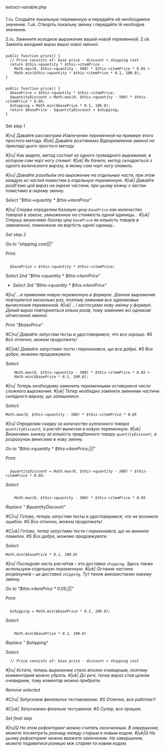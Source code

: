 extract-variable:php

###

1.ru. Создайте локальную переменную и передайте ей необходимое значение.
1.uk. Створіть локальну змінну і передайте їй необхідне значення.

2.ru. Замените исходное выражение вашей новой переменной.
2.uk. Замініть вихідний вираз вашої нової змінної.



###

```
public function price() {
  // Price consists of: base price - discount + shipping cost
  return $this->quantity * $this->itemPrice -
    Math.max(0, $this->quantity - 500) * $this->itemPrice * 0.05 +
    Math.min($this->quantity * $this->itemPrice * 0.1, 100.0);
}
```

###

```
public function price() {
  $basePrice = $this->quantity * $this->itemPrice;
  $quantityDiscount = Math.max(0, $this->quantity - 500) * $this->itemPrice * 0.05;
  $shipping = Math.min($basePrice * 0.1, 100.0);
  return $basePrice - $quantityDiscount + $shipping;
}
```

###

Set step 1

#|ru| Давайте рассмотрим <i>Извлечение переменной</i> на примере этого простого метода.
#|uk| Давайте розглянемо <i>Відокремлення змінної<i> на прикладі цього простого методу.

#|ru| Как видите, метод состоит из одного громадного выражения, в котором сам черт ногу сломит.
#|uk| Як бачите, метод складається з одного величезного виразу, в якому сам чорт ногу зломить.

#|ru| Давайте разобьём это выражение на отдельные части, при этом каждую из частей поместим в отдельную переменную.
#|uk| Давайте розіб'ємо цей вираз на окремі частини, при цьому кожну з частин помістимо в окрему змінну.

Select "$this->quantity * $this->itemPrice"

#|ru| Сперва определим базовую цену <code>basePrice</code> как количество товаров в заказе, умноженное на стоимость одной единицы…
#|uk| Спершу визначимо базову ціну <code>basePrice</code> як кількість товарів в замовленні, помножене на вартість однієї одиниці...

Set step 2

Go to "shipping cost|||"

Print:
```

  $basePrice = $this->quantity * $this->itemPrice;
```

Select 2nd "$this->quantity * $this->itemPrice"
+ Select 3rd "$this->quantity * $this->itemPrice"

#|ru| ...и применим новую переменную в формуле. Данное выражение повторяется несколько раз, поэтому заменим все одинаковые вычисления переменной.
#|uk| ...і застосуємо нову змінну у формулі. Даний вираз повторюється кілька разів, тому замінимо всі однакові обчислення змінної.

Print "$basePrice"

#C|ru| Давайте запустим тесты и удостоверимся, что все хорошо.
#S Все отлично, можем продолжать!

#C|uk| Давайте запустимо тести і переконався, що все добре.
#S Все добре, можемо продовжувати.

Select:
```
    Math.max(0, $this->quantity - 500) * $this->itemPrice * 0.05 +
    Math.min($basePrice * 0.1, 100.0);
```

#|ru| Теперь необходимо заменить переменными оставшиеся части сложного выражения.
#|uk| Тепер необхідно замінити змінними частини складного виразу, що залишилися.

Select:
```
Math.max(0, $this->quantity - 500) * $this->itemPrice * 0.05
```

#|ru| Определим скидку за количество купленного товара <code>quantityDiscount</code>, а расчёт вынесем в новую переменную.
#|uk| Визначимо знижку за кількість придбанного товару <code>quantityDiscount</code>, а розрахунок винесемо в нову змінну.

Go to "$this->quantity * $this->itemPrice;|||"

Print:
```

  $quantityDiscount = Math.max(0, $this->quantity - 500) * $this->itemPrice * 0.05;
```

Select:
```

    Math.max(0, $this->quantity - 500) * $this->itemPrice * 0.05
```

Replace " $quantityDiscount"

#C|ru| Готово, теперь запустим тесты и удостоверимся, что не возникло ошибок.
#S Все отлично, можем продолжать!

#C|uk| Готово, тепер запустимо тести і переконався, що не виникло помилок.
#S Все добре, можемо продовжувати.

Select:
```
Math.min($basePrice * 0.1, 100.0)
```

#|ru| Последняя часть расчётов  – это доставка <code>shipping</code>. Здесь также используем отдельную переменную.
#|uk| Остання частина розрахунків – це доставка <code>shipping</code>. Тут також використаємо окрему змінну.

Go to "$this->itemPrice * 0.05;|||"

Print:
```

  $shipping = Math.min($basePrice * 0.1, 100.0);
```

Select:
```

    Math.min($basePrice * 0.1, 100.0)
```

Replace " $shipping"

Select:
```
  // Price consists of: base price - discount + shipping cost

```

#|ru| Кстати, теперь выражение стало вполне очевидным, поэтому комментарий можно убрать.
#|uk| До речі, тепер вираз став цілком очевидним, тому коментар можна прибрати.

Remove selected

#C|ru| Запускаем финальное тестирование.
#S Отлично, все работает!

#C|uk| Запускаємо фінальне тестування.
#S Супер, все працює.

Set final step

#|ru|Q На этом рефакторинг можно считать оконченным. В завершение, можете посмотреть разницу между старым и новым кодом.
#|uk|Q На цьому рефакторинг можна вважати закінченим. На завершення, можете подивитися різницю між старим та новим кодом.